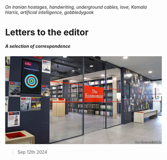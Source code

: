 ###### On Iranian hostages, handwriting, underground cables, love, Kamala Harris, artificial intelligence, gobbledygook

# Letters to the editor 

##### A selection of correspondence 

![image](images/20230318_BLP503.jpg) 

> Sep 12th 2024 


